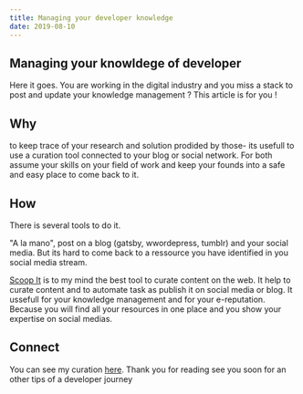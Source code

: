 ```yaml
---
title: Managing your developer knowledge
date: 2019-08-10
---
```


## Managing your knowldege of developer
Here it goes. You are working in the digital industry and you miss a stack to post and update your knowledge management ? This article is for you !

## Why
to keep trace of your research and solution prodided by those- its usefull to use a curation tool connected to your blog or social network. For both assume your skills on your field of work and keep your founds into a safe and easy place to come back to it.

## How
There is several tools to do it.

"A la mano", post on a blog (gatsby, wwordepress, tumblr) and your social media. But its hard to come back to a ressource you have identified in you social media stream. 


<a href="https://www.scoop.it">Scoop It</a> is to my mind the best tool to curate content on the web. It help to curate content and to automate task as publish it on social media or blog. It ussefull for your knowledge management and for your e-reputation. Because you will find all your resources in one place and you show your expertise on social medias.

## Connect

You can see my curation <a href="https://www.scoop.it/topic/webdesign-user-experience-by-the-au-fil">here</a>. Thank you for reading see you soon for an other tips of a developer journey
